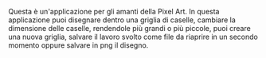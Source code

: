 Questa è un'applicazione per gli amanti della Pixel Art. In questa applicazione puoi disegnare dentro una griglia di caselle, cambiare la dimensione delle caselle, rendendole più grandi o più piccole, puoi creare una nuova griglia, salvare il lavoro svolto come file da riaprire in un secondo momento oppure salvare in png il disegno. 